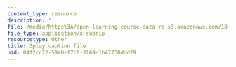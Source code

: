 ```yaml
---
content_type: resource
description: ''
file: /media/https%3A/open-learning-course-data-rc.s3.amazonaws.com/18-06sc-linear-algebra-fall-2011/04f2cc2259a0f7c031691b47738ddd29_QVKj3LADCnA.srt
file_type: application/x-subrip
resourcetype: Other
title: 3play caption file
uid: 04f2cc22-59a0-f7c0-3169-1b47738ddd29
---
```

